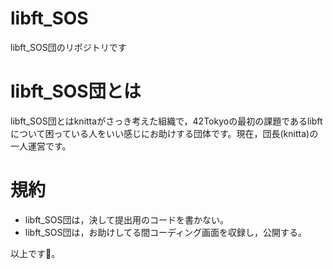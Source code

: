 # libft_SOS
libft_SOS団のリポジトリです

# libft_SOS団とは
libft_SOS団とはknittaがさっき考えた組織で，42Tokyoの最初の課題であるlibftについて困っている人をいい感じにお助けする団体です。現在，団長(knitta)の一人運営です。

# 規約
- libft_SOS団は，決して提出用のコードを書かない。
- libft_SOS団は，お助けしてる間コーディング画面を収録し，公開する。

以上です👶。
